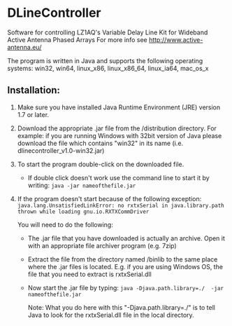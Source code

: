 DLineController
===============

Software for controlling LZ1AQ's Variable Delay Line Kit for Wideband Active Antenna Phased Arrays
For more info see http://www.active-antenna.eu/

The program is written in Java and supports the following operating systems:
win32, win64, linux_x86, linux_x86_64, linux_ia64, mac_os_x


Installation:
--------------

1) Make sure you have installed Java Runtime Environment (JRE) version 1.7 or later.
   
2) Download the appropriate .jar file from the /distribution directory.
   For example: if you are running Windows with 32bit version of Java please
   download the file which contains "win32" in its name (i.e. dlinecontroller_v1.0-win32.jar)

3) To start the program double-click on the downloaded file.
   * If double click doesn't work use the command line to start it by writing: `java -jar nameofthefile.jar`

4) If the program doesn't start because of the following exception:
   `java.lang.UnsatisfiedLinkError: no rxtxSerial in java.library.path thrown while loading gnu.io.RXTXCommDriver`
   
   You will need to do the following:
   * The .jar file that you have downloaded is actually an archive. Open it with an appropriate file archiver program (e.g. 7zip)
   * Extract the file from the directory named /binlib to the same place where the .jar files is located.
     E.g. if you are using Windows OS, the file that you need to extract is rxtxSerial.dll
   * Now start the .jar file by typing:
     `java -Djava.path.library=./  -jar nameofthefile.jar`

      Note: What you do here with this "-Djava.path.library=./" is to tell Java to look for the 
            rxtxSerial.dll file in the local directory.